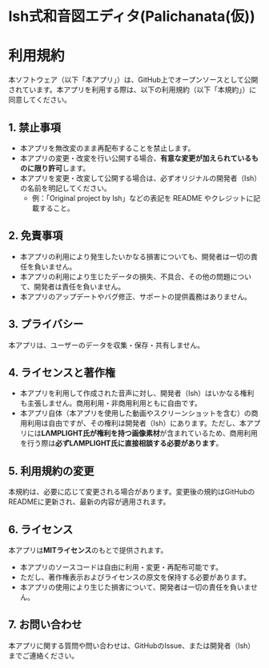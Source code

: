 # Ish式和音図エディタ(Palichanata(仮))

# 利用規約

本ソフトウェア（以下「本アプリ」）は、GitHub上でオープンソースとして公開されています。本アプリを利用する際は、以下の利用規約（以下「本規約」）に同意してください。

## 1. 禁止事項

- 本アプリを無改変のまま再配布することを禁止します。
- 本アプリの変更・改変を行い公開する場合、**有意な変更が加えられているものに限り許可**します。
- 本アプリを変更・改変して公開する場合は、必ずオリジナルの開発者（Ish）の名前を明記してください。
  - 例：「Original project by Ish」などの表記を README やクレジットに記載すること。

## 2. 免責事項

- 本アプリの利用により発生したいかなる損害についても、開発者は一切の責任を負いません。
- 本アプリの利用により生じたデータの損失、不具合、その他の問題について、開発者は責任を負いません。
- 本アプリのアップデートやバグ修正、サポートの提供義務はありません。

## 3. プライバシー

本アプリは、ユーザーのデータを収集・保存・共有しません。

## 4. ライセンスと著作権

- 本アプリを利用して作成された音声に対し、開発者（Ish）はいかなる権利も主張しません。商用利用・非商用利用ともに自由です。
- 本アプリ自体（本アプリを使用した動画やスクリーンショットを含む）の商用利用は自由ですが、その権利は開発者（Ish）にあります。ただし、本アプリには**LΛMPLIGHT氏が権利を持つ画像素材**が含まれているため、商用利用を行う際は**必ずLΛMPLIGHT氏に直接相談する必要があります**。

## 5. 利用規約の変更

本規約は、必要に応じて変更される場合があります。変更後の規約はGitHubのREADMEに更新され、最新の内容が適用されます。

## 6. ライセンス

本アプリは**MITライセンス**のもとで提供されます。

- 本アプリのソースコードは自由に利用・変更・再配布可能です。
- ただし、著作権表示およびライセンスの原文を保持する必要があります。
- 本アプリの使用により生じた損害について、開発者は一切の責任を負いません。

## 7. お問い合わせ

本アプリに関する質問や問い合わせは、GitHubのIssue、または開発者（Ish）までご連絡ください。

